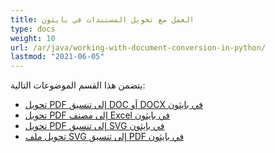 ```yaml
---
title: العمل مع تحويل المستندات في بايثون
type: docs
weight: 10
url: /ar/java/working-with-document-conversion-in-python/
lastmod: "2021-06-05"
---
```


يتضمن هذا القسم الموضوعات التالية:

- [تحويل PDF إلى تنسيق DOC أو DOCX في بايثون](/pdf/ar/java/convert-pdf-to-doc-or-docx-format-in-python/)
- [تحويل PDF إلى مصنف Excel في بايثون](/pdf/ar/java/convert-pdf-to-excel-workbook-in-python/)
- [تحويل PDF إلى تنسيق SVG في بايثون](/pdf/ar/java/convert-pdf-to-svg-format-in-python/)
- [تحويل ملف SVG إلى تنسيق PDF في بايثون](/pdf/ar/java/convert-svg-file-to-pdf-format-in-python/)